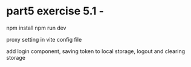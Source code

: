 # part5 exercise 5.1 -

npm install
npm run dev

proxy setting in vite config file

add login component, saving token to local storage, logout and clearing storage